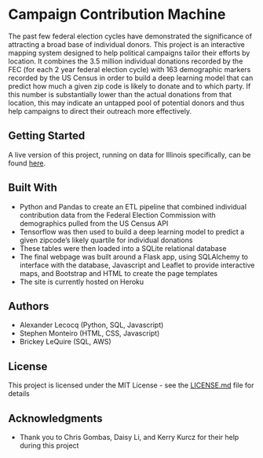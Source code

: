 # Campaign Contribution Machine

The past few federal election cycles have demonstrated the significance of attracting a broad base of individual donors. This project is an interactive mapping system designed to help political campaigns tailor their efforts by location. It combines the 3.5 million individual donations recorded by the FEC (for each 2 year federal election cycle) with 163 demographic markers recorded by the US Census in order to build a deep learning model that can predict how much a given zip code is likely to donate and to which party. If this number is substantially lower than the actual donations from that location, this may indicate an untapped pool of potential donors and thus help campaigns to direct their outreach more effectively. 


## Getting Started

A live version of this project, running on data for Illinois specifically, can be found [here](https://campaign-contributions.herokuapp.com "Finance your Campaign").




## Built With

* Python and Pandas to create an ETL pipeline that combined individual contribution data from the Federal Election Commission with demographics pulled from the US Census API
* Tensorflow was then used to build a deep learning model to predict a given zipcode’s likely quartile for individual donations
* These tables were then loaded into a SQLite relational database
* The final webpage was built around a Flask app, using SQLAlchemy to interface with the database, Javascript and Leaflet to provide interactive maps, and Bootstrap and HTML to create the page templates
* The site is currently hosted on Heroku


## Authors

* Alexander Lecocq (Python, SQL, Javascript)
* Stephen Monteiro (HTML, CSS, Javascript)
* Brickey LeQuire (SQL, AWS)


## License

This project is licensed under the MIT License - see the [LICENSE.md](LICENSE.md) file for details

## Acknowledgments

* Thank you to Chris Gombas, Daisy Li, and Kerry Kurcz for their help during this project

